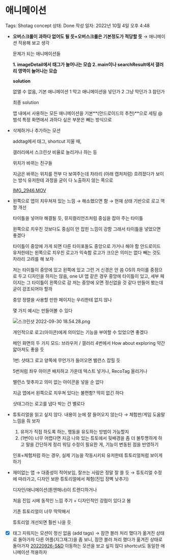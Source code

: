 # 애니메이션

Tags: Shotag concept
상태: Done
작성 일자: 2022년 10월 4일 오후 4:48

- **오버스크롤이 과하다 없어도 될 듯+오버스크롤은 기본정도가 적당할 듯** → 애니메이션 적용해 보고 생각
    
    문제가 되는 애니메이션들
    
    **1. imageDetail에서 태그가 늘어나는 모습
    2. main이나 searchResult에서 갤러리 영역이 늘어나는 모습**
    
    **solution** 
    
    없앨 수 없음, 기본 애니메이션
    1 막고 애니메이션을 넣던가
    2 그냥 막던가
    3 참던가
    
    최종 solution
    
    앱 내에서 사용하는 모든 애니메이션을 기본**(안드로이드의 추천)**으로 세팅 @범석 
    특정 화면에서 과하다 싶은 부분은 빼는 방식으로
    

- 삭제하거나 추가하는 모션
    
    addtag에서 태그, shortcut 지울 때,
    
    갤러리에서 스크린샷 비율로 늘리거나 하는 등
    
    위치가 바뀌는 친구들
    
    지금은 바뀌는 위치를 전부 다 보여주는데
    차라리 (아래 캡처처럼) 흐려졌다가 보이는 방식
    유저한테 과정을 굳이 다 노출하지 않는 쪽으로
    
    [IMG_2946.MOV](20220930%20%E1%84%92%E1%85%AC%E1%84%8B%E1%85%B4%20wrap%20up%20%E1%84%92%E1%85%A1%E1%86%AF%20%E1%84%8B%E1%85%A4%E1%84%80%E1%85%B5%2009d434edf3e642148aafeb7ab605bd37/IMG_2946.mov)
    

- 왼쪽으로 앱이 치우쳐져 있는 느낌 → 해소했으면 함 → 현재 상태 기반으로 로고 역할 개선
    
    타이틀을 넣어야 해결될 듯, 뮤지컬리언즈처럼 중심을 잡아 주는 타이틀
    
    왼쪽으로 치우친 것보다도 중심이 안 잡힌 느낌이 강함
    그래서 타이틀을 넣었으면 좋겠다
    
    타이틀이 중앙에 가게 되면 다른 타이포들도 중앙으로 가거나 해야 함
    안드로이드 유저한테는 왼쪽으로 치우친 로고가 익숙함
    로고가 크으은 의미는 없다
    빼는 것도 차라리 고려를 해 보자
    
    저는 타이틀이 중앙에 있고 왼쪽에 있고 그런 거 신경은 안 씀
    OS의 차이를 중점으로 두고 디자인을 하지는 않음, 
    one UI 앱 같은 경우 중앙에 타이틀이 있고, 세부 페이지는 그 타이틀이 왼쪽으로 감
    저는 중앙에 오면 정신없을 것 같다
    만들어 봤는데 굳이 강조되어야 할까
    
    중앙 정렬을 사용할 만한 페이지는 우리한테 없지 않나
    
    몇 가지 예시는 만들어볼 수 있다
    
    ![스크린샷 2022-09-30 18.54.28.png](20220930%20%E1%84%92%E1%85%AC%E1%84%8B%E1%85%B4%20wrap%20up%20%E1%84%92%E1%85%A1%E1%86%AF%20%E1%84%8B%E1%85%A4%E1%84%80%E1%85%B5%2009d434edf3e642148aafeb7ab605bd37/%25E1%2584%2589%25E1%2585%25B3%25E1%2584%258F%25E1%2585%25B3%25E1%2584%2585%25E1%2585%25B5%25E1%2586%25AB%25E1%2584%2589%25E1%2585%25A3%25E1%2586%25BA_2022-09-30_18.54.28.png)
    
    개인적으로 로고(아이콘)에게 의미있는 기능을 부여할 수 있었으면 좋겠다
    
    메인 화면의 두 가지 모드: 브라우저 / 갤러리
    4번에서 How about exploring 약간 얇아져도 좋을 듯
    
    1번: 샷태그 로고 양쪽에 무언가가 들어오면 밸런스 잡힐 듯
    
    5번처럼 좌우 아이콘 배치하고 가운데 텍스트 넣거나, RecoTag 올리거나
    
    밸런스 맞추자고 의미 없는 아이콘을 넣을 순 없다
    
    지금 앱에서 왼쪽으로 치우쳐 있다는 불편함? 딱히 없긴 하다
    
    샷태그라는 로고를 냅다 박는 건 별로다
    

- 튜토리얼을 읽고 싶지 않다.  내용이 눈에 잘 들어오지 않는다 → 체험판/게임 도움말 느낌을 줘 보자
    
    1. 유저가 직접 하도록 하는, 행동을 유도하는 방법이 가능할지
    2. (1번이) 너무 어렵다면 지금 나와 있는 튜토에서 뒷배경을 좀 더 불투명하게 하고 말을 간단하게 정리
    워딩 수정이 필요한 게, 기능이 변동된 점을 반영하기
    
    인포+체험처럼 하는 경우, 실제 기능을 작동시키되 유저한테 튜토리얼처럼 보이게 하기
    

- 재미없는 앱 → 대중성이 적어보임, 잘쓰는 사람은 정말 잘 쓸 듯 → 튜토리얼 수정에 따라가고, 디자인 보완
튜토리얼에서 체험(진입 장벽 낮추기)
    
    디자인/애니메이션(톤앤매너)이 트렌디하거나
    
    처음 진입 시에 동적인 느낌 주기 + 디자인적인 강점이 있다고 봄
    
    기존 튜토리얼이 너무 딱딱해서
    
    튜토리얼 개선되면 훨씬 나을 듯
    

- [x]  태그 지워지는 모션이 정신 없음 (add tags) → 잠깐 블러 처리 했다가 옮겨진 상태로 돌아가자
다른 어플(지그재그)을 좀 보니, 잠깐 블러 처리 했다가 옮겨진 상태로 돌아가자 [20220926-S&D](https://www.notion.so/20220926-S-D-4182066dddeb464193b960645994b3aa) 
이동하는 모션을 보고 싶지 않다
shortcut도 동일한 애니메이션 적용하자